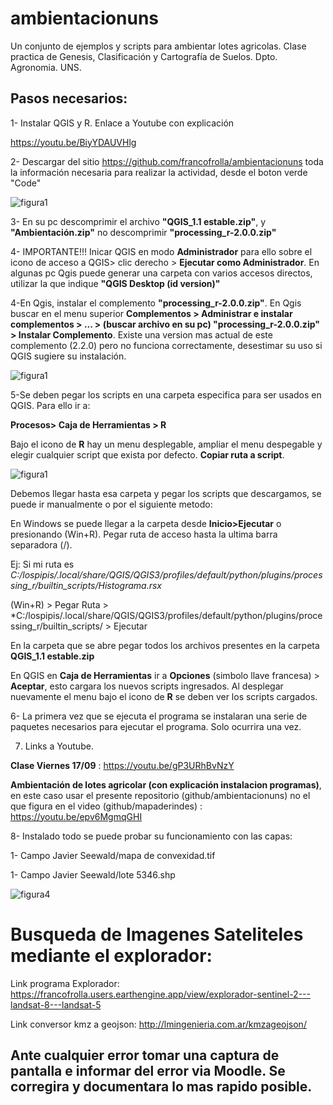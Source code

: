 # ambientacionuns
Un conjunto de ejemplos y scripts para ambientar lotes agricolas. Clase practica de Genesis, Clasificación y Cartografía de Suelos. Dpto. Agronomia. UNS. 

## Pasos necesarios: 
1- Instalar QGIS y R. Enlace a Youtube con explicación

https://youtu.be/BiyYDAUVHlg

2- Descargar del sitio https://github.com/francofrolla/ambientacionuns toda la información necesaria para realizar la actividad, desde el boton verde "Code"

![figura1](https://github.com/francofrolla/ambientacionuns/blob/main/imagenes/figura%201.png?raw=true)

3- En su pc descomprimir el archivo **"QGIS_1.1 estable.zip"**, y **"Ambientación.zip"** no descomprimir **"processing_r-2.0.0.zip"**

4- IMPORTANTE!!! Inicar QGIS en modo **Administrador** para ello sobre el icono de acceso a QGIS> clic derecho > **Ejecutar como Administrador**. En algunas pc Qgis puede generar una carpeta con varios accesos directos, utilizar la que indique **"QGIS Desktop (id version)"**

4-En Qgis, instalar el complemento **"processing_r-2.0.0.zip"**. En Qgis buscar en el menu superior **Complementos > Administrar e instalar complementos > ... > (buscar archivo en su pc) "processing_r-2.0.0.zip" > Instalar Complemento**. Existe una version mas actual de este complemento (2.2.0) pero  no funciona correctamente, desestimar su uso si QGIS sugiere su instalación. 

![figura1](https://github.com/francofrolla/ambientacionuns/blob/main/imagenes/figura%202.png?raw=true)

5-Se deben pegar los scripts en una carpeta especifica para ser usados en QGIS. Para ello ir a:

**Procesos> Caja de Herramientas > R**

Bajo el icono de **R** hay un menu desplegable, ampliar el menu despegable y elegir cualquier script que exista por defecto. **Copiar ruta a script**. 

![figura1](https://github.com/francofrolla/ambientacionuns/blob/main/imagenes/figura%203.png?raw=true)

Debemos llegar hasta esa carpeta y pegar los scripts que descargamos, se puede ir manualmente o por el siguiente metodo:

En Windows se puede llegar a la carpeta desde **Inicio>Ejecutar** o presionando (Win+R). Pegar ruta de acceso hasta la ultima barra separadora (/). 

Ej: Si mi ruta es *C:/lospipis/.local/share/QGIS/QGIS3/profiles/default/python/plugins/processing_r/builtin_scripts/Histograma.rsx*

(Win+R) > Pegar Ruta > *C:/lospipis/.local/share/QGIS/QGIS3/profiles/default/python/plugins/processing_r/builtin_scripts/ > Ejecutar 

En la carpeta que se abre pegar todos los archivos presentes en la carpeta **QGIS_1.1 estable.zip**

En QGIS en **Caja de Herramientas** ir a **Opciones** (simbolo llave francesa) > **Aceptar**, esto cargara los nuevos scripts ingresados. Al desplegar nuevamente el menu bajo el icono de **R** se deben ver los scripts cargados.

6- La primera vez que se ejecuta el programa se instalaran una serie de paquetes necesarios para ejecutar el programa. Solo ocurrira una vez.

7. Links a Youtube.

**Clase Viernes 17/09** : https://youtu.be/gP3URhBvNzY

**Ambientación de lotes agricolar (con explicación instalacion programas)**, en este caso usar el presente repositorio (github/ambientacionuns) no el que figura en el video (github/mapaderindes) :  https://youtu.be/epv6MgmqGHI 

8- Instalado todo se puede probar su funcionamiento con las capas:

1- Campo Javier Seewald/mapa de convexidad.tif

1- Campo Javier Seewald/lote 5346.shp

![figura4](https://github.com/francofrolla/ambientacionuns/blob/main/imagenes/figura%204.png?raw=true)


# Busqueda de Imagenes Sateliteles mediante el explorador:

Link programa Explorador: https://francofrolla.users.earthengine.app/view/explorador-sentinel-2---landsat-8---landsat-5

Link conversor kmz a geojson: http://lmingenieria.com.ar/kmzageojson/

## Ante cualquier error tomar una captura de pantalla e informar del error via Moodle. Se corregira y documentara lo mas rapido posible.  





